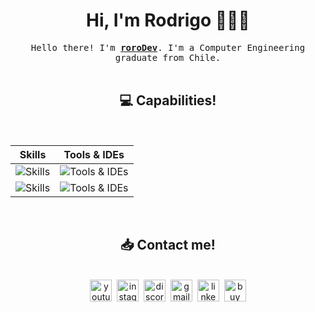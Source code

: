 <div align="center">
  
# Hi, I'm Rodrigo 🧑🏻‍💻
<samp>
  Hello there! I'm <b><a target="_blank" href="https://rorodev.cl">roroDev</a></b>.
  I'm a Computer Engineering graduate from Chile.<br>
</samp>
<br>

## :computer:  Capabilities!
<br>
<div align="center">
    <table>
      <thead>
        <tr>
          <th>Skills</th>
          <th>Tools & IDEs</th>
        </tr>
      </thead>
      <tbody>
        <tr>
          <td>
            <img src="https://skillicons.dev/icons?i=astro,bash,css,tailwind,cs&theme=light&s=32" alt="Skills">
          </td>
          <td>
            <img src="https://skillicons.dev/icons?i=postman,figma,firebase,debian,npm&theme=light&s=32" alt="Tools & IDEs">
          </td><tr>
          <td>
            <img src="https://skillicons.dev/icons?i=dotnet,java,js,linux,wordpress&theme=light&s=32" alt="Skills">
          </td>
          <td>
            <img src="https://skillicons.dev/icons?i=androidstudio,pycharm,sublime,visualstudio,vscode&theme=light&s=32" alt="Tools & IDEs">
          </td>
        </tr>
      </tbody>
    </table>
<div/>

<br>

## :inbox_tray:  Contact me!
<!--- snake 
<div align="center">
  <a target="_blank"> <img src="https://github.com/1999AZZAR/1999AZZAR/blob/readme/resources/img/grid-snake.svg" alt="snake" /></a>
</div>-->
<br>
<div align="center">
  <a href="https://www.youtube.com/channel/UC0Mp1BIa7znahWNpP9_7MTA" target="_blank"><img src="https://img.shields.io/static/v1?message=Youtube&logo=youtube&label=&color=FF0000&logoColor=white&labelColor=&style=for-the-badge" height="35" alt="youtube logo" /></a>&nbsp;&nbsp;<a href="https://www.instagram.com/pucharor0" target="_blank"><img src="https://img.shields.io/static/v1?message=Instagram&logo=instagram&label=&color=E4405F&logoColor=white&labelColor=&style=for-the-badge" height="35" alt="instagram logo" /></a>&nbsp;&nbsp;<a href="https://discord.gg/fUTYzNxGrd" target="_blank"><img src="https://img.shields.io/static/v1?message=Discord&logo=discord&label=&color=7289DA&logoColor=white&labelColor=&style=for-the-badge" height="35" alt="discord logo" /></a>&nbsp;&nbsp;<a href="mailto:r.riveramanquegmail.com" target="_blank"><img src="https://img.shields.io/static/v1?message=Gmail&logo=gmail&label=&color=D14836&logoColor=white&labelColor=&style=for-the-badge" height="35" alt="gmail logo" /></a>&nbsp;&nbsp;<a href="https://www.linkedin.com/in/rodrigo-rivera-2863a5316/" target="_blank"><img src="https://img.shields.io/static/v1?message=LinkedIn&logo=linkedin&label=&color=0077B5&logoColor=white&labelColor=&style=for-the-badge" height="35" alt="linkedin logo" /></a>&nbsp;&nbsp;<a href="#" target="_blank"><img src="https://img.shields.io/badge/buy%20me%20a%20coffee-%23ff813f.svg?&style=for-the-badge&logo=buy-me-a-coffee&logoColor=white" height="35" alt="buy me a coffee logo" /></a>
</div></div>
